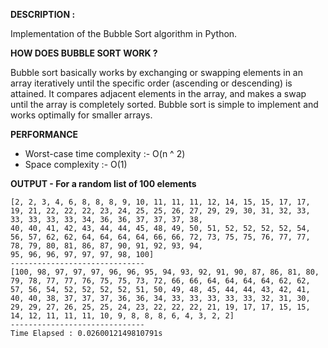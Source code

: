<b>DESCRIPTION :</b>

Implementation of the Bubble Sort algorithm in Python.

<b>HOW DOES BUBBLE SORT WORK ?</b>

Bubble sort basically works by exchanging or swapping elements in an array iteratively until the specific order (ascending or descending) is attained. It compares adjacent elements in the array, and makes a swap until the array is completely sorted. Bubble sort is simple to implement and works optimally for smaller arrays.

<b>PERFORMANCE</b>
<ul>

<li>Worst-case time complexity :- O(n ^ 2)</li>
<li>Space complexity :- O(1) </li>
</ul>

<b>OUTPUT - For a random list of 100 elements</b>

```
[2, 2, 3, 4, 6, 8, 8, 8, 9, 10, 11, 11, 11, 12, 14, 15, 15, 17, 17, 19, 21, 22, 22, 22, 23, 24, 25, 25, 26, 27, 29, 29, 30, 31, 32, 33, 33, 33, 33, 33, 34, 36, 36, 37, 37, 37, 38, 
40, 40, 41, 42, 43, 44, 44, 45, 48, 49, 50, 51, 52, 52, 52, 52, 54, 56, 57, 62, 62, 64, 64, 64, 64, 66, 66, 72, 73, 75, 75, 76, 77, 77, 78, 79, 80, 81, 86, 87, 90, 91, 92, 93, 94, 
95, 96, 96, 97, 97, 97, 98, 100]
------------------------------
[100, 98, 97, 97, 97, 96, 96, 95, 94, 93, 92, 91, 90, 87, 86, 81, 80, 79, 78, 77, 77, 76, 75, 75, 73, 72, 66, 66, 64, 64, 64, 64, 62, 62, 57, 56, 54, 52, 52, 52, 52, 51, 50, 49, 48, 45, 44, 44, 43, 42, 41, 40, 40, 38, 37, 37, 37, 36, 36, 34, 33, 33, 33, 33, 33, 32, 31, 30, 29, 29, 27, 26, 25, 25, 24, 23, 22, 22, 22, 21, 19, 17, 17, 15, 15, 14, 12, 11, 11, 11, 10, 9, 8, 8, 8, 6, 4, 3, 2, 2]
------------------------------
Time Elapsed : 0.0260012149810791s
```